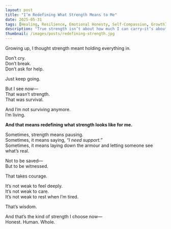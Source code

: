 ```yaml
---
layout: post
title: "I’m Redefining What Strength Means to Me"
date: 2025-05-31
tags: [Healing, Resilience, Emotional Honesty, Self-Compassion, Growth]
description: "True strength isn’t about how much I can carry—it’s about how honestly I can live."
thumbnail: /images/posts/redefining-strength.jpg
---
```


Growing up, I thought strength meant holding everything in.

Don’t cry.  
Don’t break.  
Don’t ask for help.

Just keep going.

But I see now—  
That wasn’t strength.  
That was survival.

And I’m not surviving anymore.  
I’m living.

**And that means redefining what strength looks like for me.**

Sometimes, strength means pausing.  
Sometimes, it means saying, *“I need support.”*  
Sometimes, it means laying down the armour and letting someone see what’s real.

Not to be saved—  
But to be witnessed.

That takes courage.

It’s not weak to feel deeply.  
It’s not weak to care.  
It’s not weak to rest when I’m tired.

That’s wisdom.

And that’s the kind of strength I choose now—  
Honest. Human. Whole.

